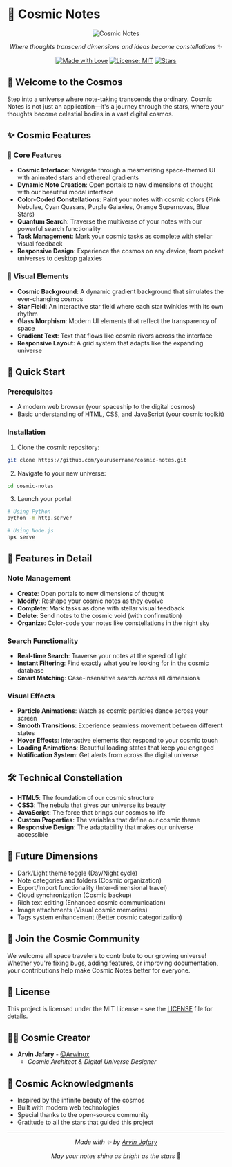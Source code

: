 # 🌌 Cosmic Notes

<div align="center">

![Cosmic Notes](https://i.imgur.com/placeholder.png)

_Where thoughts transcend dimensions and ideas become constellations_ ✨

[![Made with Love](https://img.shields.io/badge/Made%20with-✨-ff69b4.svg)](https://github.com/arwinux)
[![License: MIT](https://img.shields.io/badge/License-MIT-yellow.svg)](https://opensource.org/licenses/MIT)
[![Stars](https://img.shields.io/github/stars/arwinux/cosmic-notes?style=social)](https://github.com/arwinux/cosmic-notes)

</div>

## 🌠 Welcome to the Cosmos

Step into a universe where note-taking transcends the ordinary. Cosmic Notes is not just an application—it's a journey through the stars, where your thoughts become celestial bodies in a vast digital cosmos.

## ✨ Cosmic Features

### 🌟 Core Features

- **Cosmic Interface**: Navigate through a mesmerizing space-themed UI with animated stars and ethereal gradients
- **Dynamic Note Creation**: Open portals to new dimensions of thought with our beautiful modal interface
- **Color-Coded Constellations**: Paint your notes with cosmic colors (Pink Nebulae, Cyan Quasars, Purple Galaxies, Orange Supernovas, Blue Stars)
- **Quantum Search**: Traverse the multiverse of your notes with our powerful search functionality
- **Task Management**: Mark your cosmic tasks as complete with stellar visual feedback
- **Responsive Design**: Experience the cosmos on any device, from pocket universes to desktop galaxies

### 🎨 Visual Elements

- **Cosmic Background**: A dynamic gradient background that simulates the ever-changing cosmos
- **Star Field**: An interactive star field where each star twinkles with its own rhythm
- **Glass Morphism**: Modern UI elements that reflect the transparency of space
- **Gradient Text**: Text that flows like cosmic rivers across the interface
- **Responsive Layout**: A grid system that adapts like the expanding universe

## 🚀 Quick Start

### Prerequisites

- A modern web browser (your spaceship to the digital cosmos)
- Basic understanding of HTML, CSS, and JavaScript (your cosmic toolkit)

### Installation

1. Clone the cosmic repository:

```bash
git clone https://github.com/yourusername/cosmic-notes.git
```

2. Navigate to your new universe:

```bash
cd cosmic-notes
```

3. Launch your portal:

```bash
# Using Python
python -m http.server

# Using Node.js
npx serve
```

## 💫 Features in Detail

### Note Management

- **Create**: Open portals to new dimensions of thought
- **Modify**: Reshape your cosmic notes as they evolve
- **Complete**: Mark tasks as done with stellar visual feedback
- **Delete**: Send notes to the cosmic void (with confirmation)
- **Organize**: Color-code your notes like constellations in the night sky

### Search Functionality

- **Real-time Search**: Traverse your notes at the speed of light
- **Instant Filtering**: Find exactly what you're looking for in the cosmic database
- **Smart Matching**: Case-insensitive search across all dimensions

### Visual Effects

- **Particle Animations**: Watch as cosmic particles dance across your screen
- **Smooth Transitions**: Experience seamless movement between different states
- **Hover Effects**: Interactive elements that respond to your cosmic touch
- **Loading Animations**: Beautiful loading states that keep you engaged
- **Notification System**: Get alerts from across the digital universe

## 🛠️ Technical Constellation

- **HTML5**: The foundation of our cosmic structure
- **CSS3**: The nebula that gives our universe its beauty
- **JavaScript**: The force that brings our cosmos to life
- **Custom Properties**: The variables that define our cosmic theme
- **Responsive Design**: The adaptability that makes our universe accessible

## 🌌 Future Dimensions

- Dark/Light theme toggle (Day/Night cycle)
- Note categories and folders (Cosmic organization)
- Export/Import functionality (Inter-dimensional travel)
- Cloud synchronization (Cosmic backup)
- Rich text editing (Enhanced cosmic communication)
- Image attachments (Visual cosmic memories)
- Tags system enhancement (Better cosmic categorization)

## 🤝 Join the Cosmic Community

We welcome all space travelers to contribute to our growing universe! Whether you're fixing bugs, adding features, or improving documentation, your contributions help make Cosmic Notes better for everyone.

## 📝 License

This project is licensed under the MIT License - see the [LICENSE](LICENSE) file for details.

## 👨‍💻 Cosmic Creator

- **Arvin Jafary** - [@Arwinux](https://github.com/arwinux)
  - _Cosmic Architect & Digital Universe Designer_

## 🙏 Cosmic Acknowledgments

- Inspired by the infinite beauty of the cosmos
- Built with modern web technologies
- Special thanks to the open-source community
- Gratitude to all the stars that guided this project

---

<div align="center">

_Made with ✨ by [Arvin Jafary](https://github.com/arwinux)_

_May your notes shine as bright as the stars_ 🌟

</div>
